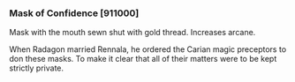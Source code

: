### Mask of Confidence [911000]

Mask with the mouth sewn shut with gold thread. Increases arcane.

When Radagon married Rennala, he ordered the Carian magic preceptors to don these masks. To make it clear that all of their matters were to be kept strictly private.
